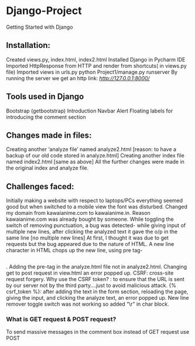 # Django-Project
Getting Started with Django

 
## Installation:

Created views.py, index.html, index2.html
Installed Django in Pycharm IDE
Imported HttpResponse from HTTP and render from shortcuts( in views.py file)
Imported views in urls.py
python Project1/manage.py runserver
By running the server we get an http link: *http://127.0.0.1:8000/*

## Tools used in Django

Bootstrap (getbootstrap) 
Introduction
Navbar
Alert
Floating labels for introducing the comment section

## Changes made in files:

Creating another ‘analyze file’ named analyze2.html [reason: to have a backup of our old code stored in analyze.html]
Creating another index file named index2.html [same as above]
All the further changes were made in the original index and analyze file.


## Challenges faced:


Initially making a website with respect to laptops/PCs everything seemed good but when switched to a mobile view the font was disturbed.
Changed my domain from kawaianime.com to kawaianime.in. Reason kawaianime.com was already bought by someone.
While toggling the switch of removing punctuation, a bug was detected- while giving input of multiple new lines, after clicking the analyzed text it gave the o/p in the same line [no multiple new lines]
At first, I thought it was due to get requests but the bug appeared due to the nature of HTML. A new line character in HTML chops up the new line, using pre tag- <pre></pre>. Adding the pre-tag in the analyze.html file not in analyze2.html.
Changing get to post request in view.html an error popped up. CSRF: cross-site request forgery. Why use the CSRF token? : to ensure that the URL is sent by our server not by the third party….just to avoid malicious attack.
{% csrf_token %}: after adding the text in the form section, reloading the page, giving the input, and clicking the analyze text, an error popped up.
New line remover toggle switch was not working so added “\r” in char block.

### What is GET request & POST request?


To send massive messages in the comment box instead of GET request use POST


